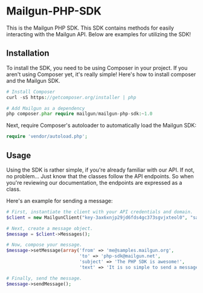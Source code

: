 Mailgun-PHP-SDK
===========
This is the Mailgun PHP SDK. This SDK contains methods for easily interacting with the Mailgun API. Below are examples for utilizing the SDK!

Installation
-----
To install the SDK, you need to be using Composer in your project. If you aren't using Composer yet, it's really simple! Here's how to install composer and the Mailgun SDK.

```PHP
# Install Composer
curl -sS https://getcomposer.org/installer | php

# Add Mailgun as a dependency
php composer.phar require mailgun/mailgun-php-sdk:~1.0
``` 
Next, require Composer's autoloader to automatically load the Mailgun SDK:
```PHP
require 'vendor/autoload.php';
```

Usage
-----
Using the SDK is rather simple, if you're already familiar with our API. If not, no problem... Just know that the classes follow the API endpoints. So when you're reviewing our documentation, the endpoints are expressed as a class. 

Here's an example for sending a message: 

```php
# First, instantiate the client with your API credentials and domain. 
$client = new MailgunClient("key-3ax6xnjp29jd6fds4gc373sgvjxteol0", "samples.mailgun.org");

# Next, create a message object.
$message = $client->Messages();

# Now, compose your message.
$message->setMessage(array('from' => 'me@samples.mailgun.org', 
                           'to' => 'php-sdk@mailgun.net', 
                           'subject' => 'The PHP SDK is awesome!', 
                           'text' => 'It is so simple to send a message.'));

# Finally, send the message.
$message->sendMessage();
```
